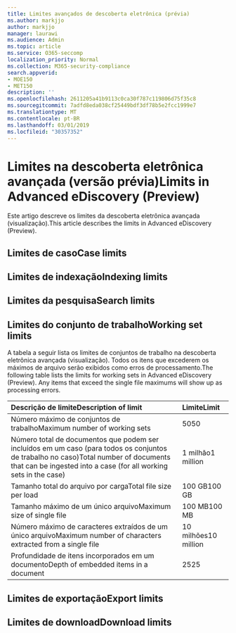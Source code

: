 ```yaml
---
title: Limites avançados de descoberta eletrônica (prévia)
ms.author: markjjo
author: markjjo
manager: laurawi
ms.audience: Admin
ms.topic: article
ms.service: O365-seccomp
localization_priority: Normal
ms.collection: M365-security-compliance
search.appverid:
- MOE150
- MET150
description: ''
ms.openlocfilehash: 2611205a41b9113c0ca30f787c119806d75f35c8
ms.sourcegitcommit: 7adfd8eda038cf25449bdf3df78b5e2fcc1999e7
ms.translationtype: MT
ms.contentlocale: pt-BR
ms.lasthandoff: 03/01/2019
ms.locfileid: "30357352"
---
```

# <a name="limits-in-advanced-ediscovery-preview"></a><span data-ttu-id="103de-102">Limites na descoberta eletrônica avançada (versão prévia)</span><span class="sxs-lookup"><span data-stu-id="103de-102">Limits in Advanced eDiscovery (Preview)</span></span>

<span data-ttu-id="103de-103">Este artigo descreve os limites da descoberta eletrônica avançada (visualização).</span><span class="sxs-lookup"><span data-stu-id="103de-103">This article describes the limits in Advanced eDiscovery (Preview).</span></span>

## <a name="case-limits"></a><span data-ttu-id="103de-104">Limites de caso</span><span class="sxs-lookup"><span data-stu-id="103de-104">Case limits</span></span>

## <a name="indexing-limits"></a><span data-ttu-id="103de-105">Limites de indexação</span><span class="sxs-lookup"><span data-stu-id="103de-105">Indexing limits</span></span>

## <a name="search-limits"></a><span data-ttu-id="103de-106">Limites da pesquisa</span><span class="sxs-lookup"><span data-stu-id="103de-106">Search limits</span></span>

## <a name="working-set-limits"></a><span data-ttu-id="103de-107">Limites do conjunto de trabalho</span><span class="sxs-lookup"><span data-stu-id="103de-107">Working set limits</span></span>

<span data-ttu-id="103de-p101">A tabela a seguir lista os limites de conjuntos de trabalho na descoberta eletrônica avançada (visualização).  Todos os itens que excederem os máximos de arquivo serão exibidos como erros de processamento.</span><span class="sxs-lookup"><span data-stu-id="103de-p101">The following table lists the limits for working sets in Advanced eDiscovery (Preview).  Any items that exceed the single file maximums will show up as processing errors.</span></span>
    
  |<span data-ttu-id="103de-110">**Descrição de limite**</span><span class="sxs-lookup"><span data-stu-id="103de-110">**Description of limit**</span></span>|<span data-ttu-id="103de-111">**Limite**</span><span class="sxs-lookup"><span data-stu-id="103de-111">**Limit**</span></span>|
  |:-----|:-----|
  |<span data-ttu-id="103de-112">Número máximo de conjuntos de trabalho</span><span class="sxs-lookup"><span data-stu-id="103de-112">Maximum number of working sets</span></span>  <br/> |<span data-ttu-id="103de-113">50</span><span class="sxs-lookup"><span data-stu-id="103de-113">50</span></span>  <br/> |
  |<span data-ttu-id="103de-114">Número total de documentos que podem ser incluídos em um caso (para todos os conjuntos de trabalho no caso)</span><span class="sxs-lookup"><span data-stu-id="103de-114">Total number of documents that can be ingested into a case (for all working sets in the case)</span></span>  <br/> |<span data-ttu-id="103de-115">1 milhão</span><span class="sxs-lookup"><span data-stu-id="103de-115">1 million</span></span>  <br/> |
  |<span data-ttu-id="103de-116">Tamanho total do arquivo por carga</span><span class="sxs-lookup"><span data-stu-id="103de-116">Total file size per load</span></span>  <br/> |<span data-ttu-id="103de-117">100 GB</span><span class="sxs-lookup"><span data-stu-id="103de-117">100 GB</span></span>  <br/> |
  |<span data-ttu-id="103de-118">Tamanho máximo de um único arquivo</span><span class="sxs-lookup"><span data-stu-id="103de-118">Maximum size of single file</span></span>   <br/> |<span data-ttu-id="103de-119">100 MB</span><span class="sxs-lookup"><span data-stu-id="103de-119">100 MB</span></span>  <br/> |
  |<span data-ttu-id="103de-120">Número máximo de caracteres extraídos de um único arquivo</span><span class="sxs-lookup"><span data-stu-id="103de-120">Maximum number of characters extracted from a single file</span></span>  <br/> |<span data-ttu-id="103de-121">10 milhões</span><span class="sxs-lookup"><span data-stu-id="103de-121">10 million</span></span>  <br/> |
  |<span data-ttu-id="103de-122">Profundidade de itens incorporados em um documento</span><span class="sxs-lookup"><span data-stu-id="103de-122">Depth of embedded items in a document</span></span>  <br/> |<span data-ttu-id="103de-123">25</span><span class="sxs-lookup"><span data-stu-id="103de-123">25</span></span>  <br/> |
  

## <a name="export-limits"></a><span data-ttu-id="103de-124">Limites de exportação</span><span class="sxs-lookup"><span data-stu-id="103de-124">Export limits</span></span>

## <a name="download-limits"></a><span data-ttu-id="103de-125">Limites de download</span><span class="sxs-lookup"><span data-stu-id="103de-125">Download limits</span></span>

